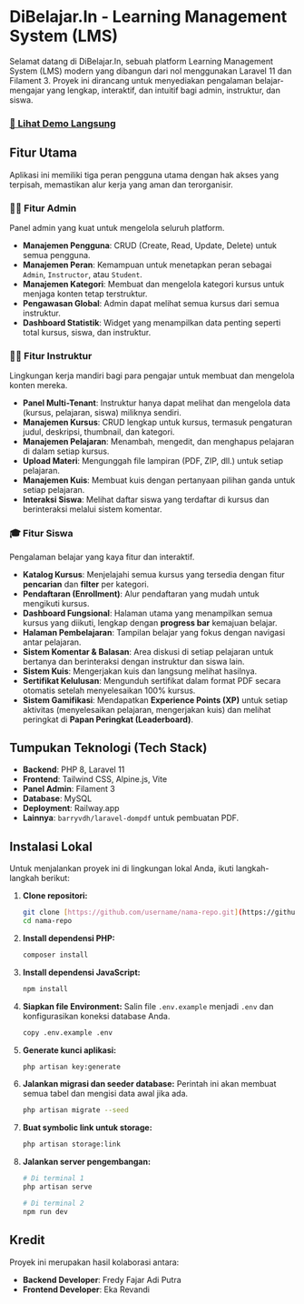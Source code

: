 # DiBelajar.In - Learning Management System (LMS)

Selamat datang di DiBelajar.In, sebuah platform Learning Management System (LMS) modern yang dibangun dari nol menggunakan Laravel 11 dan Filament 3. Proyek ini dirancang untuk menyediakan pengalaman belajar-mengajar yang lengkap, interaktif, dan intuitif bagi admin, instruktur, dan siswa.

### [**🚀 Lihat Demo Langsung**](https://dibelajarin.up.railway.app/)

## Fitur Utama

Aplikasi ini memiliki tiga peran pengguna utama dengan hak akses yang terpisah, memastikan alur kerja yang aman dan terorganisir.

### 👨‍💼 **Fitur Admin**

Panel admin yang kuat untuk mengelola seluruh platform.

* **Manajemen Pengguna**: CRUD (Create, Read, Update, Delete) untuk semua pengguna.
* **Manajemen Peran**: Kemampuan untuk menetapkan peran sebagai `Admin`, `Instructor`, atau `Student`.
* **Manajemen Kategori**: Membuat dan mengelola kategori kursus untuk menjaga konten tetap terstruktur.
* **Pengawasan Global**: Admin dapat melihat semua kursus dari semua instruktur.
* **Dashboard Statistik**: Widget yang menampilkan data penting seperti total kursus, siswa, dan instruktur.

### 🧑‍🏫 **Fitur Instruktur**

Lingkungan kerja mandiri bagi para pengajar untuk membuat dan mengelola konten mereka.

* **Panel Multi-Tenant**: Instruktur hanya dapat melihat dan mengelola data (kursus, pelajaran, siswa) miliknya sendiri.
* **Manajemen Kursus**: CRUD lengkap untuk kursus, termasuk pengaturan judul, deskripsi, thumbnail, dan kategori.
* **Manajemen Pelajaran**: Menambah, mengedit, dan menghapus pelajaran di dalam setiap kursus.
* **Upload Materi**: Mengunggah file lampiran (PDF, ZIP, dll.) untuk setiap pelajaran.
* **Manajemen Kuis**: Membuat kuis dengan pertanyaan pilihan ganda untuk setiap pelajaran.
* **Interaksi Siswa**: Melihat daftar siswa yang terdaftar di kursus dan berinteraksi melalui sistem komentar.

### 🎓 **Fitur Siswa**

Pengalaman belajar yang kaya fitur dan interaktif.

* **Katalog Kursus**: Menjelajahi semua kursus yang tersedia dengan fitur **pencarian** dan **filter** per kategori.
* **Pendaftaran (Enrollment)**: Alur pendaftaran yang mudah untuk mengikuti kursus.
* **Dashboard Fungsional**: Halaman utama yang menampilkan semua kursus yang diikuti, lengkap dengan **progress bar** kemajuan belajar.
* **Halaman Pembelajaran**: Tampilan belajar yang fokus dengan navigasi antar pelajaran.
* **Sistem Komentar & Balasan**: Area diskusi di setiap pelajaran untuk bertanya dan berinteraksi dengan instruktur dan siswa lain.
* **Sistem Kuis**: Mengerjakan kuis dan langsung melihat hasilnya.
* **Sertifikat Kelulusan**: Mengunduh sertifikat dalam format PDF secara otomatis setelah menyelesaikan 100% kursus.
* **Sistem Gamifikasi**: Mendapatkan **Experience Points (XP)** untuk setiap aktivitas (menyelesaikan pelajaran, mengerjakan kuis) dan melihat peringkat di **Papan Peringkat (Leaderboard)**.

## Tumpukan Teknologi (Tech Stack)

* **Backend**: PHP 8, Laravel 11
* **Frontend**: Tailwind CSS, Alpine.js, Vite
* **Panel Admin**: Filament 3
* **Database**: MySQL
* **Deployment**: Railway.app
* **Lainnya**: `barryvdh/laravel-dompdf` untuk pembuatan PDF.

## Instalasi Lokal

Untuk menjalankan proyek ini di lingkungan lokal Anda, ikuti langkah-langkah berikut:

1.  **Clone repositori:**
    ```bash
    git clone [https://github.com/username/nama-repo.git](https://github.com/username/nama-repo.git)
    cd nama-repo
    ```

2.  **Install dependensi PHP:**
    ```bash
    composer install
    ```

3.  **Install dependensi JavaScript:**
    ```bash
    npm install
    ```

4.  **Siapkan file Environment:**
    Salin file `.env.example` menjadi `.env` dan konfigurasikan koneksi database Anda.
    ```bash
    copy .env.example .env
    ```

5.  **Generate kunci aplikasi:**
    ```bash
    php artisan key:generate
    ```

6.  **Jalankan migrasi dan seeder database:**
    Perintah ini akan membuat semua tabel dan mengisi data awal jika ada.
    ```bash
    php artisan migrate --seed
    ```

7.  **Buat symbolic link untuk storage:**
    ```bash
    php artisan storage:link
    ```

8.  **Jalankan server pengembangan:**
    ```bash
    # Di terminal 1
    php artisan serve

    # Di terminal 2
    npm run dev
    ```

## Kredit

Proyek ini merupakan hasil kolaborasi antara:

* **Backend Developer**: Fredy Fajar Adi Putra
* **Frontend Developer**: Eka Revandi
